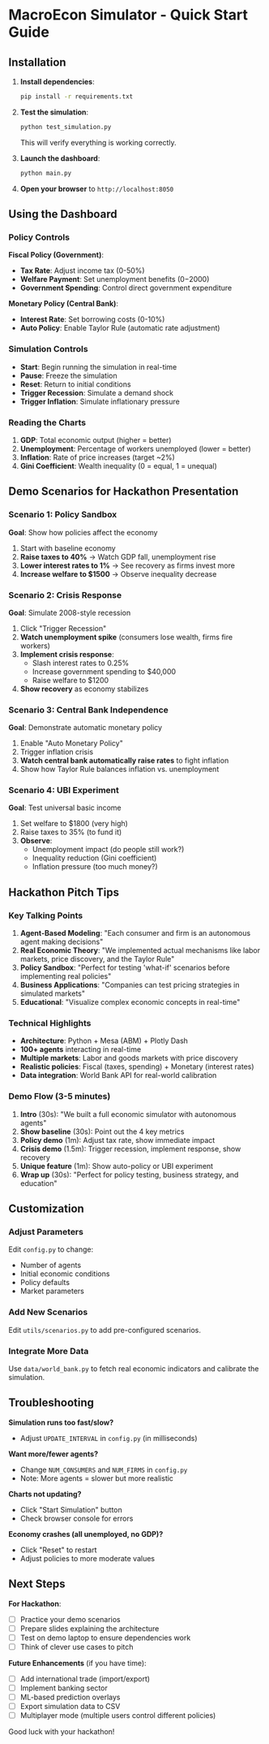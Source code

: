# MacroEcon Simulator - Quick Start Guide

## Installation

1. **Install dependencies**:
   ```bash
   pip install -r requirements.txt
   ```

2. **Test the simulation**:
   ```bash
   python test_simulation.py
   ```
   This will verify everything is working correctly.

3. **Launch the dashboard**:
   ```bash
   python main.py
   ```

4. **Open your browser** to `http://localhost:8050`

## Using the Dashboard

### Policy Controls

**Fiscal Policy (Government)**:
- **Tax Rate**: Adjust income tax (0-50%)
- **Welfare Payment**: Set unemployment benefits ($0-$2000)
- **Government Spending**: Control direct government expenditure

**Monetary Policy (Central Bank)**:
- **Interest Rate**: Set borrowing costs (0-10%)
- **Auto Policy**: Enable Taylor Rule (automatic rate adjustment)

### Simulation Controls

- **Start**: Begin running the simulation in real-time
- **Pause**: Freeze the simulation
- **Reset**: Return to initial conditions
- **Trigger Recession**: Simulate a demand shock
- **Trigger Inflation**: Simulate inflationary pressure

### Reading the Charts

1. **GDP**: Total economic output (higher = better)
2. **Unemployment**: Percentage of workers unemployed (lower = better)
3. **Inflation**: Rate of price increases (target ~2%)
4. **Gini Coefficient**: Wealth inequality (0 = equal, 1 = unequal)

## Demo Scenarios for Hackathon Presentation

### Scenario 1: Policy Sandbox
**Goal**: Show how policies affect the economy

1. Start with baseline economy
2. **Raise taxes to 40%** → Watch GDP fall, unemployment rise
3. **Lower interest rates to 1%** → See recovery as firms invest more
4. **Increase welfare to $1500** → Observe inequality decrease

### Scenario 2: Crisis Response
**Goal**: Simulate 2008-style recession

1. Click "Trigger Recession"
2. **Watch unemployment spike** (consumers lose wealth, firms fire workers)
3. **Implement crisis response**:
   - Slash interest rates to 0.25%
   - Increase government spending to $40,000
   - Raise welfare to $1200
4. **Show recovery** as economy stabilizes

### Scenario 3: Central Bank Independence
**Goal**: Demonstrate automatic monetary policy

1. Enable "Auto Monetary Policy"
2. Trigger inflation crisis
3. **Watch central bank automatically raise rates** to fight inflation
4. Show how Taylor Rule balances inflation vs. unemployment

### Scenario 4: UBI Experiment
**Goal**: Test universal basic income

1. Set welfare to $1800 (very high)
2. Raise taxes to 35% (to fund it)
3. **Observe**:
   - Unemployment impact (do people still work?)
   - Inequality reduction (Gini coefficient)
   - Inflation pressure (too much money?)

## Hackathon Pitch Tips

### Key Talking Points

1. **Agent-Based Modeling**: "Each consumer and firm is an autonomous agent making decisions"
2. **Real Economic Theory**: "We implemented actual mechanisms like labor markets, price discovery, and the Taylor Rule"
3. **Policy Sandbox**: "Perfect for testing 'what-if' scenarios before implementing real policies"
4. **Business Applications**: "Companies can test pricing strategies in simulated markets"
5. **Educational**: "Visualize complex economic concepts in real-time"

### Technical Highlights

- **Architecture**: Python + Mesa (ABM) + Plotly Dash
- **100+ agents** interacting in real-time
- **Multiple markets**: Labor and goods markets with price discovery
- **Realistic policies**: Fiscal (taxes, spending) + Monetary (interest rates)
- **Data integration**: World Bank API for real-world calibration

### Demo Flow (3-5 minutes)

1. **Intro** (30s): "We built a full economic simulator with autonomous agents"
2. **Show baseline** (30s): Point out the 4 key metrics
3. **Policy demo** (1m): Adjust tax rate, show immediate impact
4. **Crisis demo** (1.5m): Trigger recession, implement response, show recovery
5. **Unique feature** (1m): Show auto-policy or UBI experiment
6. **Wrap up** (30s): "Perfect for policy testing, business strategy, and education"

## Customization

### Adjust Parameters

Edit `config.py` to change:
- Number of agents
- Initial economic conditions
- Policy defaults
- Market parameters

### Add New Scenarios

Edit `utils/scenarios.py` to add pre-configured scenarios.

### Integrate More Data

Use `data/world_bank.py` to fetch real economic indicators and calibrate the simulation.

## Troubleshooting

**Simulation runs too fast/slow?**
- Adjust `UPDATE_INTERVAL` in `config.py` (in milliseconds)

**Want more/fewer agents?**
- Change `NUM_CONSUMERS` and `NUM_FIRMS` in `config.py`
- Note: More agents = slower but more realistic

**Charts not updating?**
- Click "Start Simulation" button
- Check browser console for errors

**Economy crashes (all unemployed, no GDP)?**
- Click "Reset" to restart
- Adjust policies to more moderate values

## Next Steps

**For Hackathon**:
- [ ] Practice your demo scenarios
- [ ] Prepare slides explaining the architecture
- [ ] Test on demo laptop to ensure dependencies work
- [ ] Think of clever use cases to pitch

**Future Enhancements** (if you have time):
- [ ] Add international trade (import/export)
- [ ] Implement banking sector
- [ ] ML-based prediction overlays
- [ ] Export simulation data to CSV
- [ ] Multiplayer mode (multiple users control different policies)

Good luck with your hackathon!
